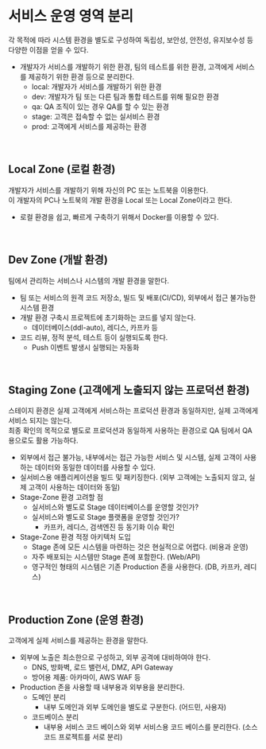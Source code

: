 # 서비스 운영 영역 분리

각 목적에 따라 시스템 환경을 별도로 구성하여 독립성, 보안성, 안전성, 유지보수성 등 다양한 이점을 얻을 수 있다.  
 - 개발자가 서비스를 개발하기 위한 환경, 팀의 테스트를 위한 환경, 고객에게 서비스를 제공하기 위한 환경 등으로 분리한다.
    - local: 개발자가 서비스를 개발하기 위한 환경
    - dev: 개발자가 팀 또는 다른 팀과 통합 테스트를 위해 필요한 환경
    - qa: QA 조직이 있는 경우 QA를 할 수 있는 환경
    - stage: 고객은 접속할 수 없는 실서비스 환경
    - prod: 고객에게 서비스를 제공하는 환경

<br/>

## Local Zone (로컬 환경)

개발자가 서비스를 개발하기 위해 자신의 PC 또는 노트북을 이용한다.  
이 개발자의 PC나 노트북의 개발 환경을 Local 또는 Local Zone이라고 한다.  
 - 로컬 환경을 쉽고, 빠르게 구축하기 위해서 Docker를 이용할 수 있다.

<br/>

## Dev Zone (개발 환경)

팀에서 관리하는 서비스나 시스템의 개발 환경을 말한다.  
 - 팀 또는 서비스의 원격 코드 저장소, 빌드 및 배포(CI/CD), 외부에서 접근 불가능한 시스템 환경
 - 개발 환경 구축시 프로젝트에 초기화하는 코드를 넣지 않는다.
    - 데이터베이스(ddl-auto), 레디스, 카프카 등
 - 코드 리뷰, 정적 분석, 테스트 등이 실행되도록 한다.
    - Push 이벤트 발생시 실행되는 자동화

<br/>

## Staging Zone (고객에게 노출되지 않는 프로덕션 환경)

스테이지 환경은 실제 고객에게 서비스하는 프로덕션 환경과 동일하지만, 실제 고객에게 서비스 되지는 않는다.  
최종 확인의 목적으로 별도로 프로덕션과 동일하게 사용하는 환경으로 QA 팀에서 QA 용으로도 활용 가능하다.  
 - 외부에서 접근 불가능, 내부에서는 접근 가능한 서비스 및 시스템, 실제 고객이 사용하는 데이터와 동일한 데이터를 사용할 수 있다.
 - 실서비스용 애플리케이션을 빌드 및 패키징한다. (외부 고객에는 노출되지 않고, 실제 고객이 사용하는 데이터와 동일)
 - Stage-Zone 환경 고려할 점
    - 실서비스와 별도로 Stage 데이터베이스를 운영할 것인가?
    - 실서비스와 별도로 Stage 플랫폼을 운영할 것인가?
        - 카프카, 레디스, 검색엔진 등 동기화 이슈 확인
 - Stage-Zone 환경 적정 아키텍처 도입
    - Stage 존에 모든 시스템을 마련하는 것은 현실적으로 어렵다. (비용과 운영)
    - 자주 배포되는 시스템만 Stage 존에 포함한다. (Web/API)
    - 영구적인 형태의 시스템은 기존 Production 존을 사용한다. (DB, 카프카, 레디스)

<br/>

## Production Zone (운영 환경)

고객에게 실제 서비스를 제공하는 환경을 말한다.  
 - 외부에 노출은 최소한으로 구성하고, 외부 공격에 대비하여야 한다.
    - DNS, 방화벽, 로드 밸런서, DMZ, API Gateway
    - 방어용 제품: 아카마이, AWS WAF 등
 - Production 존을 사용할 때 내부용과 외부용을 분리한다.
    - 도메인 분리
        - 내부 도메인과 외부 도메인을 별도로 구분한다. (어드민, 사용자)
    - 코드베이스 분리
        - 내부용 서비스 코드 베이스와 외부 서비스용 코드 베이스를 분리한다. (소스 코드 프로젝트를 서로 분리)
